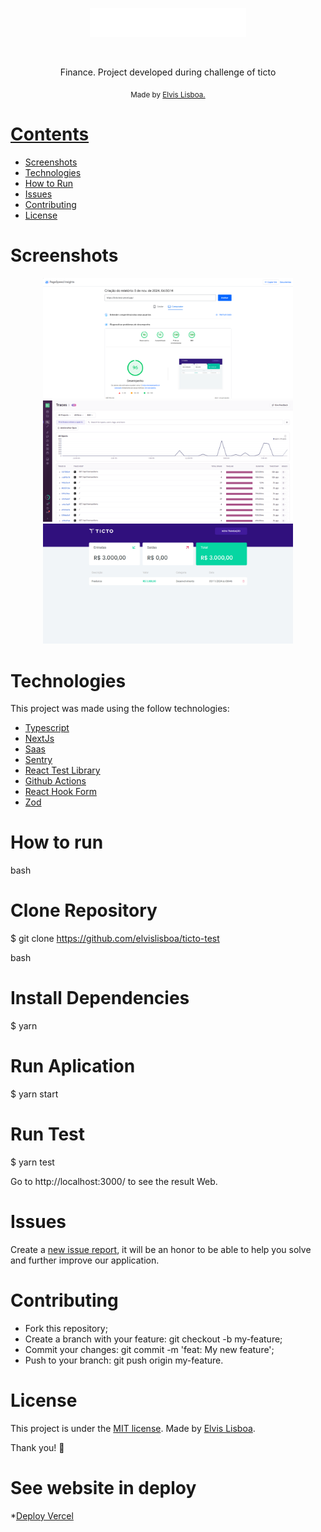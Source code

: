 <p align="center">
   <img src="./src/assets/logo.svg" alt="Ticto logomarca" width="250"/>
</p>

<br />

<p align="center">
  Finance. Project developed during challenge of ticto
</p>

<div align="center">
  <sub> Made by
    <a href="https://github.com/elvislisboa">Elvis Lisboa.
  </sub>
</div>

# Contents

- [Screenshots](#camera-screenshot)
- [Technologies](#rocket-technologies)
- [How to Run](#computer-how-to-run)
- [Issues](#bug-issues)
- [Contributing](#sparkles-issues)
- [License](#page_facing_up-license)

# Screenshots

<div align="center">
   <img src="./.github/performance.png" width="400px">
   <img src="./.github/sentry.png" width="400px">
   <img src="./.github/project.png" width="400px">
</div>

# Technologies

This project was made using the follow technologies:

- [Typescript](https://www.typescriptlang.org/)
- [NextJs](https://nextjs.org/)
- [Saas](https://sass-lang.com/)
- [Sentry](https://sentry.io/welcome/)
- [React Test Library](https://testing-library.com/docs/react-testing-library/intro/)
- [Github Actions](https://docs.github.com/en/actions)
- [React Hook Form](https://www.react-hook-form.com/)
- [Zod](https://zod.dev/)

# How to run

bash
# Clone Repository
$ git clone https://github.com/elvislisboa/ticto-test


bash
# Install Dependencies
$ yarn

# Run Aplication
$ yarn start

# Run Test
$ yarn test


<p>
  Go to http://localhost:3000/ to see the result Web.
</p>


# Issues

Create a <a href="https://github.com/elvislisboa/issues">new issue report</a>, it will be an honor to be able to help you solve and further improve our application.

# Contributing

- Fork this repository;
- Create a branch with your feature: git checkout -b my-feature;
- Commit your changes: git commit -m 'feat: My new feature';
- Push to your branch: git push origin my-feature.

# License

This project is under the [MIT license](./LICENSE).
Made by [Elvis Lisboa](https://github.com/elvislisboa).

Thank you! 🌠

# See website in deploy

\*[Deploy Vercel](https://ticto-test.vercel.app/)